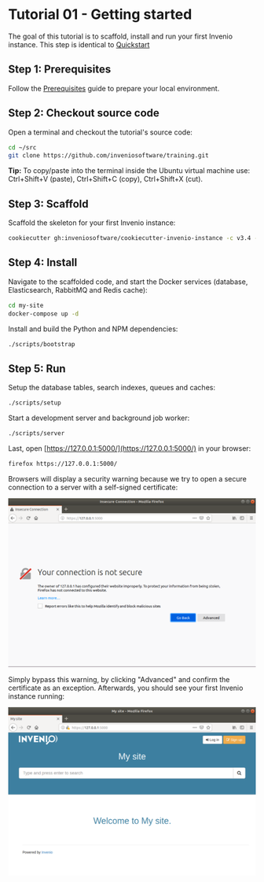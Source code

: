 # Tutorial 01 - Getting started

The goal of this tutorial is to scaffold, install and run your first Invenio
instance. This step is identical to [Quickstart](https://invenio.readthedocs.io/en/latest/quickstart/quickstart.html)

## Step 1: Prerequisites

Follow the [Prerequisites](../00-prerequisites/) guide to prepare your local environment.

## Step 2: Checkout source code

Open a terminal and checkout the tutorial's source code:

```bash
cd ~/src
git clone https://github.com/inveniosoftware/training.git
```

**Tip:** To copy/paste into the terminal inside the Ubuntu virtual machine
use: Ctrl+Shift+V (paste), Ctrl+Shift+C (copy), Ctrl+Shift+X (cut).

## Step 3: Scaffold

Scaffold the skeleton for your first Invenio instance:

```bash
cookiecutter gh:inveniosoftware/cookiecutter-invenio-instance -c v3.4 --no-input
```

## Step 4: Install

Navigate to the scaffolded code, and start the Docker services (database, Elasticsearch, RabbitMQ and Redis cache):

```bash
cd my-site
docker-compose up -d
```

Install and build the Python and NPM dependencies:

```bash
./scripts/bootstrap
```

## Step 5: Run

Setup the database tables, search indexes, queues and caches:

```bash
./scripts/setup
```

Start a development server and background job worker:

```bash
./scripts/server
```

Last, open [https://127.0.0.1:5000/](https://127.0.0.1:5000/) in your browser:

```bash
firefox https://127.0.0.1:5000/
```

Browsers will display a security warning because we try to open a secure connection to a server with a self-signed certificate:

![Browser insecure connection warning](security-warning.png)

Simply bypass this warning, by clicking "Advanced" and confirm the certificate as an exception.
Afterwards, you should see your first Invenio instance running:

![Invenio instance welcome page](mysite-running.png)
